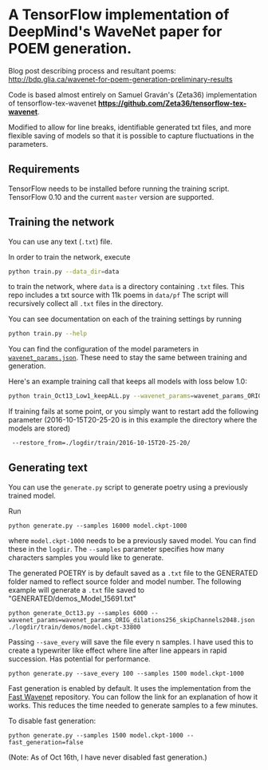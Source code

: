 
# A TensorFlow implementation of DeepMind's WaveNet paper for POEM generation.


Blog post describing process and resultant poems: <br>
http://bdp.glia.ca/wavenet-for-poem-generation-preliminary-results

Code is based almost entirely on Samuel Graván's (Zeta36) implementation of tensorflow-tex-wavenet <b>https://github.com/Zeta36/tensorflow-tex-wavenet</b>. 

Modified to allow for line breaks, identifiable generated txt files, and more flexible saving of models so that it is possible to capture fluctuations in the parameters. 


## Requirements

TensorFlow needs to be installed before running the training script.
TensorFlow 0.10 and the current `master` version are supported.

## Training the network

You can use any text (`.txt`) file.

In order to train the network, execute
```bash
python train.py --data_dir=data
```
to train the network, where `data` is a directory containing `.txt` files.
This repo includes a txt source with 11k poems in `data/pf`
The script will recursively collect all `.txt` files in the directory.

You can see documentation on each of the training settings by running
```bash
python train.py --help
```

You can find the configuration of the model parameters in [`wavenet_params.json`](./wavenet_params.json).
These need to stay the same between training and generation.

Here's an example training call that keeps all models with loss below 1.0:
```bash
python train_Oct13_Low1_keepALL.py --wavenet_params=wavenet_params_ORIG_dilations256_skipChannels2048.json  --data_dir=data/pf
```

If training fails at some point, or you simply want to restart add the following parameter (2016-10-15T20-25-20 is in this example the directory where the models are stored)
```bash
 --restore_from=./logdir/train/2016-10-15T20-25-20/
```

## Generating text

You can use the `generate.py` script to generate poetry using a previously trained model.

Run
```
python generate.py --samples 16000 model.ckpt-1000
```
where `model.ckpt-1000` needs to be a previously saved model.
You can find these in the `logdir`.
The `--samples` parameter specifies how many characters samples you would like to generate.

The generated POETRY is by default saved as a `.txt` file to the GENERATED folder named to reflect source folder and model number. The following example will generate a `.txt` file saved to "GENERATED/demos_Model_15691.txt"
```
python generate_Oct13.py --samples 6000 --wavenet_params=wavenet_params_ORIG_dilations256_skipChannels2048.json ./logdir/train/demos/model.ckpt-33800
```

Passing `--save_every` will save the file every n samples. I  have used this to create a typewriter like effect where line after line appears in rapid succession. Has potential for performance.
```
python generate.py --save_every 100 --samples 1500 model.ckpt-1000
```

Fast generation is enabled by default.
It uses the implementation from the [Fast Wavenet](https://github.com/tomlepaine/fast-wavenet) repository.
You can follow the link for an explanation of how it works.
This reduces the time needed to generate samples to a few minutes.

To disable fast generation:
```
python generate.py --samples 1500 model.ckpt-1000 --fast_generation=false
```
(Note: As of Oct 16th, I have never disabled fast generation.)
